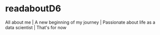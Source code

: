 # readaboutD6
All about me | 
A new beginning of my journey |
Passionate about life as a data scientist |
That's for now 
